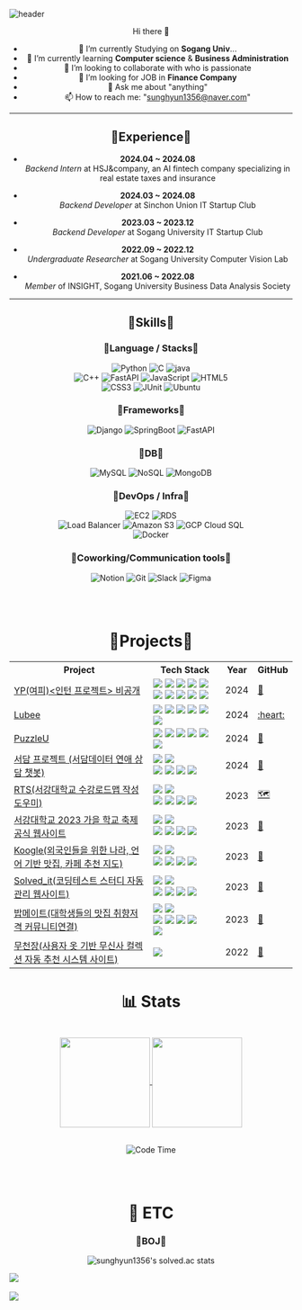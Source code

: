 ![header](https://capsule-render.vercel.app/api?type=venom&color=auto&height=300&section=header&text=Sunghyun%201356&fontSize=90)
<div align="center">

Hi there 👋
- 🔭 I’m currently Studying on **Sogang Univ**...
- 🌱 I’m currently learning **Computer science** & **Business Administration**
- 👯 I’m looking to collaborate with who is passionate
- 🤔 I’m looking for JOB in **Finance Company**
- 💬 Ask me about "anything"
- 📫 How to reach me: "sunghyun1356@naver.com"
---
##   🐲Experience🐲

- **2024.04 ~ 2024.08**  
  *Backend Intern* at HSJ&company, an AI fintech company specializing in real estate taxes and insurance

- **2024.03 ~ 2024.08**  
  *Backend Developer* at Sinchon Union IT Startup Club

- **2023.03 ~ 2023.12**  
  *Backend Developer* at Sogang University IT Startup Club

- **2022.09 ~ 2022.12**  
  *Undergraduate Researcher* at Sogang University Computer Vision Lab

- **2021.06 ~ 2022.08**  
  *Member* of INSIGHT, Sogang University Business Data Analysis Society

---

##  🐲Skills🐲 

### 🐲Language / Stacks🐲

![Python](https://img.shields.io/badge/Python-3776AB?style=for-the-badge&logo=Python&logoColor=white)
![C](https://img.shields.io/badge/C-A8B9CC?style=for-the-badge&logo=C&logoColor=white)
![java](https://img.shields.io/badge/java-E86914?style=for-the-badge&logo=Java&logoColor=white)
</br>
![C++](https://img.shields.io/badge/C++-00599C?style=for-the-badge&logo=C%2B%2B&logoColor=white)
![FastAPI](https://img.shields.io/badge/FastAPI-009688?style=for-the-badge&logo=FastAPI&logoColor=white)
![JavaScript](https://img.shields.io/badge/JavaScript-F7DF1E?style=for-the-badge&logo=JavaScript&logoColor=white)
![HTML5](https://img.shields.io/badge/HTML5-E34F26?style=for-the-badge&logo=HTML5&logoColor=white)
</br>
![CSS3](https://img.shields.io/badge/CSS3-1572B6?style=for-the-badge&logo=CSS3&logoColor=white)
![JUnit](https://img.shields.io/badge/JUnit-25A162?style=for-the-badge&logo=JUnit5&logoColor=white)
![Ubuntu](https://img.shields.io/badge/Ubuntu-E95420?style=for-the-badge&logo=Ubuntu&logoColor=white)

### 🐲Frameworks🐲

![Django](https://img.shields.io/badge/Django-092E20?style=for-the-badge&logo=Django&logoColor=white)
![SpringBoot](https://img.shields.io/badge/SpringBoot-6DB33F?style=for-the-badge&logo=SpringBoot&logoColor=white)
![FastAPI](https://img.shields.io/badge/FastAPI-009688?style=for-the-badge&logo=FastAPI&logoColor=white)
### 🐲DB🐲

![MySQL](https://img.shields.io/badge/MySQL-4479A1?style=for-the-badge&logo=MySQL&logoColor=white)
![NoSQL](https://img.shields.io/badge/NoSQL-005571?style=for-the-badge&logo=NoSQL&logoColor=white)
![MongoDB](https://img.shields.io/badge/MongoDB-47A248?style=for-the-badge&logo=MongoDB&logoColor=white)


### 🐲DevOps / Infra🐲

![EC2](https://img.shields.io/badge/AWS_EC2-FF9900?style=for-the-badge&logo=AmazonEC2&logoColor=white)
![RDS](https://img.shields.io/badge/AWS_RDS-527FFF?style=for-the-badge&logo=AmazonRDS&logoColor=white)
</br>
![Load Balancer](https://img.shields.io/badge/Load%20Balancer-00A3E0?style=for-the-badge&logo=LoadBalancer&logoColor=white)
![Amazon S3](https://img.shields.io/badge/Amazon%20S3-569A31?style=for-the-badge&logo=Amazon-S3&logoColor=white)
![GCP Cloud SQL](https://img.shields.io/badge/Cloud_SQL-4285F4?style=for-the-badge&logo=googlecloud&logoColor=white)
</br>
![Docker](https://img.shields.io/badge/Docker-2496ED?style=for-the-badge&logo=Docker&logoColor=white)

### 🐲Coworking/Communication tools🐲
![Notion](https://img.shields.io/badge/Notion-000000?style=for-the-badge&logo=Notion&logoColor=white)
![Git](https://img.shields.io/badge/Git-F05032?style=for-the-badge&logo=Git&logoColor=white)
![Slack](https://img.shields.io/badge/Slack-4A154B?style=for-the-badge&logo=Slack&logoColor=white)
![Figma](https://img.shields.io/badge/Figma-F24E1E?style=for-the-badge&logo=Figma&logoColor=white)

</div>
</br></br>
<div align="center">
  <h1> 🐾Projects🐾 </h1>
</div>

<div align="center">
  <table>
    <tr>
      <th>Project</th>
      <th>Tech Stack</th>
      <th>Year</th>
      <th>GitHub</th>
    </tr>
	  <tr>
      <td><a href="">YP(여피)<인턴 프로젝트> 비공개</a></td>
      <td>
        <img src="https://img.shields.io/badge/Python-3776AB?style=flat&logo=Python&logoColor=white" />
	<img src="https://img.shields.io/badge/FastAPI-009688?style=flat&logo=FastAPI&logoColor=white" />
	<img src="https://img.shields.io/badge/AWS-232F3E?style=flat&logo=amazonaws&logoColor=white" />
	<img src="https://img.shields.io/badge/EC2-FF9900?style=flat&logo=amazonec2&logoColor=white" />
	<img src="https://img.shields.io/badge/MySQL-4479A1?style=flat&logo=mysql&logoColor=white" />
	<img src="https://img.shields.io/badge/Ubuntu-E95420?style=flat&logo=Ubuntu&logoColor=white" />
	<img src="https://img.shields.io/badge/Linux-FCC624?style=flat&logo=linux&logoColor=black" />
	<img src="https://img.shields.io/badge/Docker-2496ED?style=flat&logo=docker&logoColor=white" />
	<img src="https://img.shields.io/badge/MongoDB-47A248?style=flat&logo=mongodb&logoColor=white" />
	<img src="https://img.shields.io/badge/Lambda-FF9900?style=flat&logo=awslambda&logoColor=white" />
      </td>
      <td>2024</td>
      <td><a href="https://github.com/hansangjik-and-company/server">💸</a></td>
    </tr>
	  <tr>
      <td><a href="https://drive.google.com/file/d/1lADJQA6QgIeH3Xkmf-2OcTa6FpvzSrhj/view?usp=share_link">Lubee</a></td>
      <td>
        <img src="https://img.shields.io/badge/Java-4B4B77?style=flat&logo=Java&logoColor=white" />
        <img src="https://img.shields.io/badge/Spring-6DB33F?style=flat&logo=spring&logoColor=white" />
	      <img src="https://img.shields.io/badge/AWS-232F3E?style=flat&logo=amazonaws&logoColor=white" />
	<img src="https://img.shields.io/badge/EC2-FF9900?style=flat&logo=amazonec2&logoColor=white" />
	   <img src="https://img.shields.io/badge/mysql-4479A1?style=flat&logo=mysql&logoColor=white"> 
	      <img src="https://img.shields.io/badge/linux-FCC624?style=flat&logo=linux&logoColor=black"> 
      </td>
      <td>2024</td>
      <td><a href="https://github.com/couplelog/Backend">:heart:</a></td>
    </tr>
    <tr>
      <td><a href="https://docs.google.com/presentation/d/1gN1vWrJgc4cUWM98Jx2jV9EVkr4bdYom/edit?usp=share_link&ouid=108610521998028882714&rtpof=true&sd=true">PuzzleU</a></td>
      <td>
        <img src="https://img.shields.io/badge/Java-4B4B77?style=flat&logo=Java&logoColor=white" />
        <img src="https://img.shields.io/badge/Spring-6DB33F?style=flat&logo=spring&logoColor=white" />
	      <img src="https://img.shields.io/badge/AWS-232F3E?style=flat&logo=amazonaws&logoColor=white" />
	<img src="https://img.shields.io/badge/EC2-FF9900?style=flat&logo=amazonec2&logoColor=white" />
	   <img src="https://img.shields.io/badge/mysql-4479A1?style=flat&logo=mysql&logoColor=white"> 
	      <img src="https://img.shields.io/badge/linux-FCC624?style=flat&logo=linux&logoColor=black"> 
      </td>
      <td>2024</td>
      <td><a href="https://github.com/PuzzleU/puzzle-Server">🧩</a></td>
    </tr>
	  <tr>
      <td><a href="https://github.com/ssodam-project/BackEnd">서담 프로젝트 (서담데이터 연애 상담 챗봇) </a></td>
      <td>
        <img src="https://img.shields.io/badge/Java-4B4B77?style=flat&logo=Java&logoColor=white" />
        <img src="https://img.shields.io/badge/Spring-6DB33F?style=flat&logo=spring&logoColor=white" />
	<br>
	<img src="https://img.shields.io/badge/AWS-232F3E?style=flat&logo=amazonaws&logoColor=white" />
	<img src="https://img.shields.io/badge/EC2-FF9900?style=flat&logo=amazonec2&logoColor=white" />
	<img src="https://img.shields.io/badge/mysql-4479A1?style=flat&logo=mysql&logoColor=white"> 
	      <img src="https://img.shields.io/badge/linux-FCC624?style=flat&logo=linux&logoColor=black"> 
      </td>
      <td>2024</td>
      <td><a href="https://github.com/ssodam-project/BackEnd">💑</a></td>
    </tr>
	  <tr>
      <td><a href="https://drive.google.com/file/d/1E32kwT7h6qgla6rIli7BN1NDulS8mWin/view?usp=sharing">RTS(서강대학교 수강로드맵 작성 도우미)</a></td>
      <td>
        <img src="https://img.shields.io/badge/python-3776AB?style=flat&logo=python&logoColor=white"/>
        <img src="https://img.shields.io/badge/Django-092E20?style=flat&logo=django&logoColor=white"/>
	<br>
	<img src="https://img.shields.io/badge/AWS-232F3E?style=flat&logo=amazonaws&logoColor=white" />
	<img src="https://img.shields.io/badge/EC2-FF9900?style=flat&logo=amazonec2&logoColor=white" />
	<img src="https://img.shields.io/badge/mysql-4479A1?style=flat&logo=mysql&logoColor=white"> 
	      <img src="https://img.shields.io/badge/linux-FCC624?style=flat&logo=linux&logoColor=black"> 
      </td>
      <td>2023</td>
      <td><a href="https://github.com/RTS-Road-Through-Sogang/Server">🗺</a></td>
    </tr>
    <tr>
      <td><a href="https://www.instagram.com/p/CxXXS88P2Q9/?utm_source=ig_web_copy_link&igshid=MzRlODBiNWFlZA%3D%3D&img_index=1", align=center>서강대학교 2023 가을 학교 축제 공식 웹사이트</a></td>
      <td>
        <img src="https://img.shields.io/badge/python-3776AB?style=flat&logo=python&logoColor=white"/>
        <img src="https://img.shields.io/badge/Django-092E20?style=flat&logo=django&logoColor=white"/>
	<br>
	<img src="https://img.shields.io/badge/AWS-232F3E?style=flat&logo=amazonaws&logoColor=white" />
	<img src="https://img.shields.io/badge/EC2-FF9900?style=flat&logo=amazonec2&logoColor=white" />
	<img src="https://img.shields.io/badge/mysql-4479A1?style=flat&logo=mysql&logoColor=white"> 
	      <img src="https://img.shields.io/badge/linux-FCC624?style=flat&logo=linux&logoColor=black"> 
      </td>
      <td>2023</td>
      <td><a href="https://github.com/sunghyun1356/sogang_festival_2023">🎊</a></td>
    </tr>
    <tr>	
      <td><a href="https://github.com/sunghyun1356/koogle-server">Koogle(외국인들을 위한 나라, 언어 기반 맛집, 카페 추천 지도)</a></td>
      <td>
        <img src="https://img.shields.io/badge/python-3776AB?style=flat&logo=python&logoColor=white"/>
        <img src="https://img.shields.io/badge/Django-092E20?style=flat&logo=django&logoColor=white"/>
	<br>
	<img src="https://img.shields.io/badge/AWS-232F3E?style=flat&logo=amazonaws&logoColor=white" />
	<img src="https://img.shields.io/badge/EC2-FF9900?style=flat&logo=amazonec2&logoColor=white" />
	<img src="https://img.shields.io/badge/mysql-4479A1?style=flat&logo=mysql&logoColor=white"> 
	      <img src="https://img.shields.io/badge/linux-FCC624?style=flat&logo=linux&logoColor=black"> 
      </td>
      <td>2023</td>
      <td><a href="https://github.com/hackerton4-koogle/server">🥙</a></td>
	    <tr>	
      <td><a href="">Solved_it(코딩테스트 스터디 자동 관리 웹사이트)</a></td>
      <td>
        <img src="https://img.shields.io/badge/python-3776AB?style=flat&logo=python&logoColor=white"/>
        <img src="https://img.shields.io/badge/Django-092E20?style=flat&logo=django&logoColor=white"/>
	<br>
	<img src="https://img.shields.io/badge/AWS-232F3E?style=flat&logo=amazonaws&logoColor=white" />
	<img src="https://img.shields.io/badge/EC2-FF9900?style=flat&logo=amazonec2&logoColor=white" />
	<img src="https://img.shields.io/badge/mysql-4479A1?style=flat&logo=mysql&logoColor=white"> 
	      <img src="https://img.shields.io/badge/linux-FCC624?style=flat&logo=linux&logoColor=black"> 
      </td>
      <td>2023</td>
      <td><a href="https://github.com/sunghyun1356/solve_it_server">🐊</a></td>
	    </tr>
	  <tr>
      <td><a href="https://drive.google.com/file/d/1aY_Tt9Td5A0dtl52F6dZUEa2emQsjs9t/view?usp=sharing">밥메이트(대학생들의 맛집 취향저격 커뮤니티연결)</a></td>
      <td>
        <img src="https://img.shields.io/badge/python-3776AB?style=flat&logo=python&logoColor=white"/>
        <img src="https://img.shields.io/badge/Django-092E20?style=flat&logo=django&logoColor=white"/>
	<br>
	<img src="https://img.shields.io/badge/AWS-232F3E?style=flat&logo=amazonaws&logoColor=white" />
	<img src="https://img.shields.io/badge/EC2-FF9900?style=flat&logo=amazonec2&logoColor=white" />
<img src="https://img.shields.io/badge/mysql-4479A1?style=flat&logo=mysql&logoColor=white"> 
	      <img src="https://img.shields.io/badge/linux-FCC624?style=flat&logo=linux&logoColor=black"> 
	<br>
	<img src="https://img.shields.io/badge/AWS_RDS-527FFF?style=for-the-badge&logo=AmazonRDS&logoColor=white"/>
      </td>
      <td>2023</td>
      <td><a href="https://github.com/RTS-Road-Through-Sogang/Server](https://github.com/2023-SINCHONTHON-Team8/Server)">🍖</a></td>
    </tr>
		    <tr>	
      <td><a href="https://drive.google.com/file/d/19dZUn0IribriSWVagP9bvH48ZT-nSvqY/view?usp=sharing">
	     무천장(사용자 옷 기반 무신사 컬렉션 자동 추천 시스템 사이트)</a></td>
      <td>
        <img src="https://img.shields.io/badge/python-3776AB?style=flat&logo=python&logoColor=white"/>
      </td>
      <td>2022</td>
      <td><a href="https://github.com/sunghyun1356/Muchunzang-project">👚</a></td>	
  </table>
</div>
<div align="center">
	
# 📊 Stats



</br>
<a href="https://github.com/sunghyun1356">
<img align="center" height=160 src="https://github-readme-stats.vercel.app/api?username=sunghyun1356&show_icons=true&bg_color=00000000" />
</a>
<a href="https://github.com/sunghyun1356">
<img align="center" height=160 src="https://github-readme-stats.vercel.app/api/top-langs/?username=sunghyun1356&langs_count=6&hide=C&layout=compact" />
</a>
</br></br>

<!--START_SECTION:waka-->
![Code Time](http://img.shields.io/badge/Code%20Time-285%20hrs%2047%20mins-blue)


<!--END_SECTION:waka-->
</div>
</br></br>
<div align="center">
	
# 🎸 ETC

### 🐲BOJ🐲


![sunghyun1356's solved.ac stats](https://github-readme-solvedac.hyp3rflow.vercel.app/api/?handle=sunghyun1356)

</div>

<img src="https://github-readme-stats.vercel.app/api/top-langs/?username=sunghyun1356&layout=compact"><br><br>
<img src="https://github-readme-stats.vercel.app/api?username=sunghyun1356&show_icons=true">
</div>
